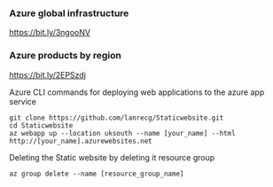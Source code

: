 ### Azure global infrastructure
https://bit.ly/3ngooNV

### Azure products by region
https://bit.ly/2EPSzdj

Azure CLI commands for deploying web applications to the azure app service 

```
git clone https://github.com/lanrecg/Staticwebsite.git
cd Staticwebsite
az webapp up --location uksouth --name [your_name] --html
http://[your_name].azurewebsites.net

```

Deleting the Static website by deleting it resource group

```
az group delete --name [resource_group_name]

```
